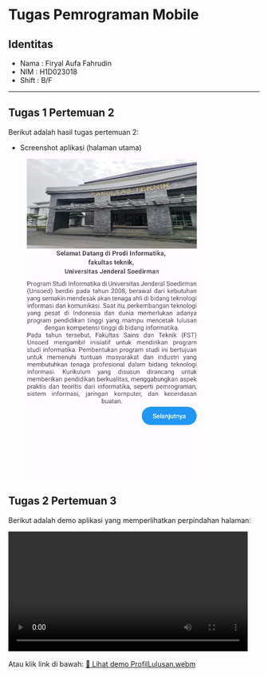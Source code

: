 # Tugas Pemrograman Mobile

## Identitas
- Nama  : Firyal Aufa Fahrudin
- NIM   : H1D023018
- Shift : B/F

---
## Tugas 1 Pertemuan 2
Berikut adalah hasil tugas pertemuan 2:

- Screenshot aplikasi (halaman utama)  
  ![Screenshot Pertemuan 2](View.png)

## Tugas 2 Pertemuan 3
Berikut adalah demo aplikasi yang memperlihatkan perpindahan halaman:

<video src="https://github.com/aoefiles/Tugas2-Pertemuan3/raw/main/ProfilLulusan.webm"
       controls
       width="480">
</video>

Atau klik link di bawah:
[🎥 Lihat demo ProfilLulusan.webm](https://github.com/aoefiles/Tugas2-Pertemuan3/raw/main/ProfilLulusan.webm)
